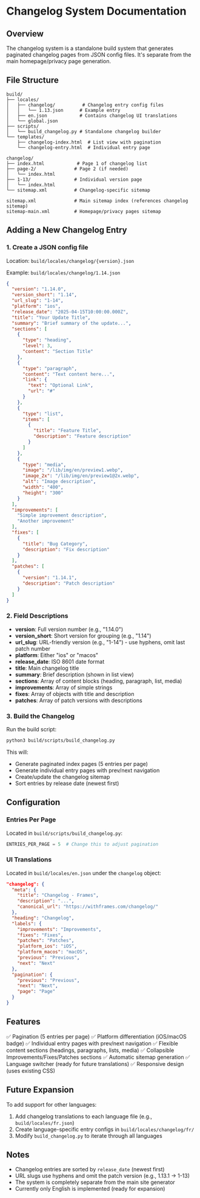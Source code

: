 # Changelog System Documentation

## Overview

The changelog system is a standalone build system that generates paginated changelog pages from JSON config files. It's separate from the main homepage/privacy page generation.

## File Structure

```
build/
├── locales/
│   ├── changelog/          # Changelog entry config files
│   │   └── 1.13.json      # Example entry
│   ├── en.json            # Contains changelog UI translations
│   └── global.json
├── scripts/
│   └── build_changelog.py # Standalone changelog builder
└── templates/
    ├── changelog-index.html  # List view with pagination
    └── changelog-entry.html  # Individual entry page

changelog/
├── index.html            # Page 1 of changelog list
├── page-2/              # Page 2 (if needed)
│   └── index.html
├── 1-13/                # Individual version page
│   └── index.html
└── sitemap.xml          # Changelog-specific sitemap

sitemap.xml              # Main sitemap index (references changelog sitemap)
sitemap-main.xml         # Homepage/privacy pages sitemap
```

## Adding a New Changelog Entry

### 1. Create a JSON config file

Location: `build/locales/changelog/{version}.json`

Example: `build/locales/changelog/1.14.json`

```json
{
  "version": "1.14.0",
  "version_short": "1.14",
  "url_slug": "1-14",
  "platform": "ios",
  "release_date": "2025-04-15T10:00:00.000Z",
  "title": "Your Update Title",
  "summary": "Brief summary of the update...",
  "sections": [
    {
      "type": "heading",
      "level": 3,
      "content": "Section Title"
    },
    {
      "type": "paragraph",
      "content": "Text content here...",
      "link": {
        "text": "Optional Link",
        "url": "#"
      }
    },
    {
      "type": "list",
      "items": [
        {
          "title": "Feature Title",
          "description": "Feature description"
        }
      ]
    },
    {
      "type": "media",
      "image": "/lib/img/en/preview1.webp",
      "image_2x": "/lib/img/en/preview1@2x.webp",
      "alt": "Image description",
      "width": "400",
      "height": "300"
    }
  ],
  "improvements": [
    "Simple improvement description",
    "Another improvement"
  ],
  "fixes": [
    {
      "title": "Bug Category",
      "description": "Fix description"
    }
  ],
  "patches": [
    {
      "version": "1.14.1",
      "description": "Patch description"
    }
  ]
}
```

### 2. Field Descriptions

- **version**: Full version number (e.g., "1.14.0")
- **version_short**: Short version for grouping (e.g., "1.14")
- **url_slug**: URL-friendly version (e.g., "1-14") - use hyphens, omit last patch number
- **platform**: Either "ios" or "macos"
- **release_date**: ISO 8601 date format
- **title**: Main changelog title
- **summary**: Brief description (shown in list view)
- **sections**: Array of content blocks (heading, paragraph, list, media)
- **improvements**: Array of simple strings
- **fixes**: Array of objects with title and description
- **patches**: Array of patch versions with descriptions

### 3. Build the Changelog

Run the build script:

```bash
python3 build/scripts/build_changelog.py
```

This will:
- Generate paginated index pages (5 entries per page)
- Generate individual entry pages with prev/next navigation
- Create/update the changelog sitemap
- Sort entries by release date (newest first)

## Configuration

### Entries Per Page

Located in `build/scripts/build_changelog.py`:

```python
ENTRIES_PER_PAGE = 5  # Change this to adjust pagination
```

### UI Translations

Located in `build/locales/en.json` under the `changelog` object:

```json
"changelog": {
  "meta": {
    "title": "Changelog - Frames",
    "description": "...",
    "canonical_url": "https://withframes.com/changelog/"
  },
  "heading": "Changelog",
  "labels": {
    "improvements": "Improvements",
    "fixes": "Fixes",
    "patches": "Patches",
    "platform_ios": "iOS",
    "platform_macos": "macOS",
    "previous": "Previous",
    "next": "Next"
  },
  "pagination": {
    "previous": "Previous",
    "next": "Next",
    "page": "Page"
  }
}
```

## Features

✅ Pagination (5 entries per page)
✅ Platform differentiation (iOS/macOS badge)
✅ Individual entry pages with prev/next navigation
✅ Flexible content sections (headings, paragraphs, lists, media)
✅ Collapsible Improvements/Fixes/Patches sections
✅ Automatic sitemap generation
✅ Language switcher (ready for future translations)
✅ Responsive design (uses existing CSS)

## Future Expansion

To add support for other languages:

1. Add changelog translations to each language file (e.g., `build/locales/fr.json`)
2. Create language-specific entry configs in `build/locales/changelog/fr/`
3. Modify `build_changelog.py` to iterate through all languages

## Notes

- Changelog entries are sorted by `release_date` (newest first)
- URL slugs use hyphens and omit the patch version (e.g., 1.13.1 → 1-13)
- The system is completely separate from the main site generator
- Currently only English is implemented (ready for expansion)
